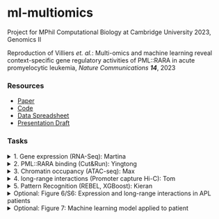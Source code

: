 # ml-multiomics
Project for MPhil Computational Biology at Cambridge University 2023, Genomics II

Reproduction of Villiers *et. al.*: Multi-omics and machine learning reveal context-specific gene
regulatory activities of PML::RARA in acute promyelocytic leukemia, *Nature Communications **14***, 2023

### Resources

- [Paper](https://www.nature.com/articles/s41467-023-36262-0)
- [Code](https://github.com/borimifsud/REBEL)
- [Data Spreadsheet](https://zenodo.org/record/7467566#.ZCLbL-zML0o)
- [Presentation Draft](https://universityofcambridgecloud-my.sharepoint.com/:p:/g/personal/ked48_cam_ac_uk1/EcJKGidHY5ZNidsUgqphfTkBdtmvX-FqH8wNThe5G4PM7g?e=m2Z9rS)

### Tasks

<details>
  <summary>1. Gene expression (RNA-Seq): Martina</summary>
  
1. COMPARE: Source Data Tab 1 U937-PR9 DEGs 
2. 1b: RNA-seq volcano plot 
3. 1c: GO terms 
4. 1d: Pathway enrichment 
5. S1b: Bar plot of numbers of fusion transcripts in patients 
6. S1c: Correlation heatmaps of RNA-seq samples 
7. S1d-S1e: Scatter plot of induced/uninduced replicates 
8. S1f: MDS plot of replicates
</details>

<details>
  <summary>2. PML::RARA binding (Cut&Run): Yingtong</summary>
  
1. COMPARE: Source Data Tab 2 U937 PR Binding Sites 
2. 2b: Pie charts of genomic distribution of binding peaks 
3. 2c: Venn diagram of bound/DEG 
4. 2d: Ranked plot: expression of bound genes + bar plot 
5. S2a: Venn diagram of peak overlaps 
6. S2b: Jaccard heatmap of replicates 
7. S2c: Table of peak numbers 
8. S2g-S2h: Venn diagrams of overlapping peaks 
9. S2i: Notched box plot comparing induced/uninduced peak strength with p-value 
10. S2j-l: Venn diagrams of overlapping peaks 
11. S2m-S2n: notched boxplots of strength/width of induced/uninduced peaks 
12. S2o: Boxplots of bound genes in DEG 
13. S2p: Scatter plot of expression in key genes in two sample types 
14. S2s-v: notched boxplots 
</details>

<details>
  <summary>3. Chromatin occupancy (ATAC-seq): Max</summary>
  
1. COMPARE: Source Data 
  - Tab 3 U937 Induce Merg CHiCAGO 
  - Tab 4 U937 Uninduced Merg CHiCAGO 
  - Tab 5 U937 Gain GOTHiC Interact 
  - Tab 6 U937 Lost GOTHiC Interact 
2. 3a: Venn diagram of uninduced/induced interactions 
3. 3b+3c: Bar plots 
4. 3d: Venn diagram of genes associated with consistently lost/gained interactions 
5. 3e+3f: Venn diagram of down/up regulated genes gaining/losing interactions 
6. 3g: Bar plot 
7. 3h: Bar plot of H3k914av levels 
8. S3a-d: Venn diagrams of interactions in reps and conditions 
9. S3e: boxplot of interactions per gene 
10. S3f-i: Venn diagrams of lost/gained interactions overlapped with binding 
  
</details>

<details>
  <summary>4. long-range interactions (Promoter capture Hi-C): Tom</summary>
  
1. COMPARE: Source Data Tab 8 U937 ATAC Merged Peaks 
2. 4a: Volcano plot of differential ATAC 
3. 4c: Venn diagram of binding sites/ATAC overlap 
4. S4a: Venn diagrams of replicates 
5. S4b-S4c: pie charts showing genomic distribution 
6. S4d: Histogram showing positional frequency of binding relative to ATAC 
7. S4e: bar plot showing peak scores overlapping ATAC 
8. S4f-S4g: Venn diagrams overlapping ATA with down/up regulated genes 
9. S4h: boxplots with reads at ATAC peaks 

  
</details>

<details>
  <summary>5. Pattern Recognition (REBEL, XGBoost): Kieran</summary>
  
1. COMPARE: Source Data 
  - Tab 9: Lost UP U937 (Top SHAPs) 
  - Tab 10: Lost DOWN U937 (Top SHAPs) 
  - Tab 11: Lost NC (Top SHAPs) 
  - Tab 12: Gained UP U937 (Top SHAPs) 
  - Tab 13: Gained DOWN U937 (Top SHAPs) 
  - Tab 14: Gained NC U937 (Top SHAPs) 
  - Tab 15: Lost UP U937 (GenesInClus) 
  - Tab 16: Lost DOWN U937 (GenesInClus) 
  - Tab 17: Lost NC U937 (GenesInClus) 
  - Tab 18: Gained UP U937 (GenesInClus) 
  - Tab 19: Gained DOWN U937 (GenesInClus) 
  - Tab 20: Gained NC U937 (GenesInClus) 
2. 5b: tSNE of categories 
3. 5c: Bar plot of AUC for categories 
4. 5d+5e: tSNEs coloured by SHAPELY scores 
5. 5g + 5h: Bar plots and complex Venn diagrams of genes per cluster 
6. S5a: Bar plots showing enrichment of specific motifs in different conditions 
7. S5b: Bar plots showing AUC for each condition 
8. S5c: Pie chart with SHAPELY drivers 
9. S5d: Boxplot with SHAR score 
10. S5e: Motifs for top 5 predictors 
  
</details>

<details>
  <summary>Optional: Figure 6/S6: Expression and long-range interactions in APL patients</summary>
  
1. COMPARE: Source Data 
  - Tab 21: APL Patient 1 CHiCAGO 
  - Tab 22: APL Patient 2 CHiCAGO 
2. 6a: Correlation heatmap of expression in patients 
3. 6b: Bat plot of interaction overlaps 
4. 6c-6d: Venn diagram and scatter plot of patient expression 
5. S6a-S6b: Scatter plots of reads for various sample combinations 
6. S6c-e: Van diagrams overlapping long range interactions 
7. S6g: Notched boxplot Jaccard distance between patients 
8. S6h-S6i: Scatter plot of GEX between U and patients 
  
</details>

<details>
  <summary>Optional: Figure 7: Machine learning model applied to patient</summary>
  
1. COMPARE: Source Data 
  - Tab 23:  Gained UP in CD34 (Top SHAPs) 
  - Tab 24:  Gained DOWN in CD34 (Top SHAPs) 
  - Tab 25:  Gained NC in CD34 (Top SHAPs) 
  - Tab 26:  Gained UP in CD34 (GenesInClus) 
  - Tab 27:  Gained DOWN in CD34 (GenesInClus) 
  - Tab 28:  Gained NC in CD34 (GenesInClus) 
  - Tab 29:  Gained UP in APL (Top SHAPs) 
  - Tab 30:  Gained DOWN in APL (Top SHAPs) 
  - Tab 31:  Gained NC in APL (Top SHAPs) 
  - Tab 32:  Gained UP in APL (GenesInClus) 
  - Tab 33:  Gained DOWN in APL (GenesInClus) 
  - Tab 34:  Gained NC in APL (GenesInClus) 
2. 7a-d: tSNEs of clusters coloured various ways (with AUC bar plot) 
3. 7e-7f: interaction networks and tSNEs 
4. 7g-7h:Venn diagrams with GO enrichment 

  
</details>










